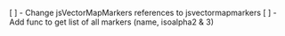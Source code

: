 [ ] - Change jsVectorMapMarkers references to jsvectormapmarkers
[ ] - Add func to get list of all markers (name, isoalpha2 & 3)